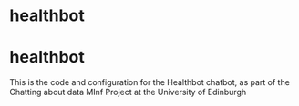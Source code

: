 # healthbot
# healthbot
This is the code and configuration for the Healthbot chatbot, as part of the Chatting about data MInf Project at the University of Edinburgh

